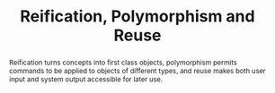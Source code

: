 ---
title: "Reification, Polymorphism and Reuse"
authors: "Michel Beaudouin-Lafon & Wendy E. Mackay"
year: 2000
link: "https://dl.acm.org/doi/10.1145/345513.345267"
abstract: "Reification turns concepts into first class objects, polymorphism permits commands to be applied to objects of different types, and reuse makes both user input and system output accessible for later use."
reflection: "This paper introduces three fundamental principles that have profoundly influenced modern interface design. The concept of reification particularly resonates with my research in programming interfaces, where making abstract concepts tangible and manipulable can significantly enhance the programming experience."
--- 
